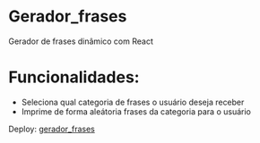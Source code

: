 # Gerador_frases
Gerador de frases dinâmico com React

# Funcionalidades: 
<ul>
  <li>Seleciona qual categoria de frases o usuário deseja receber</li>
  <li>Imprime de forma aleátoria frases da categoria para o usuário</li>
</ul>

Deploy: <a target='_blank' href="gerador-frases-miguelsousaws-projects.vercel.app">gerador_frases<a/>
